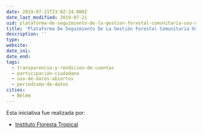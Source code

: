 ```yaml
---
date: 2019-07-21T23:02:24.000Z
date_last_modified: 2019-07-21
uid: plataforma-de-seguimiento-de-la-gestion-forestal-comunitaria-uso-multiple-uso-sostenible-de-unidades-de-conservacion-en-la-amazonia-brasiliera
title: 'Plataforma De Seguimiento De La Gestión Forestal Comunitaria Uso Múltiple Uso Sostenible De Unidades De Conservación En La Amazonía Brasiliera'
description: ''
type: 
website: 
date_ini: 
date_end: 
tags:
  - transparencia-y-rendicion-de-cuentas
  - participación-ciudadana
  - uso-de-datos-abiertos
  - periodismo-de-datos
cities: 
  - Belém
---
```


Esta iniciativa fue realizada por:

- [Instituto Floresta Tropical](/organizaciones/instituto-floresta-tropical)
